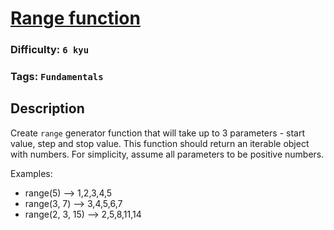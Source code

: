 # [Range function](https://www.codewars.com/kata/584ebd7a044a1520f20000d5)

### Difficulty: `6 kyu`

### Tags: `Fundamentals` 

## Description

Create `range` generator function that will take up to 3 parameters - start value, step and stop value. This function should return an iterable object with numbers. For simplicity, assume all parameters to be positive numbers.

Examples:

- range(5) --> 1,2,3,4,5
- range(3, 7) --> 3,4,5,6,7
- range(2, 3, 15) --> 2,5,8,11,14
